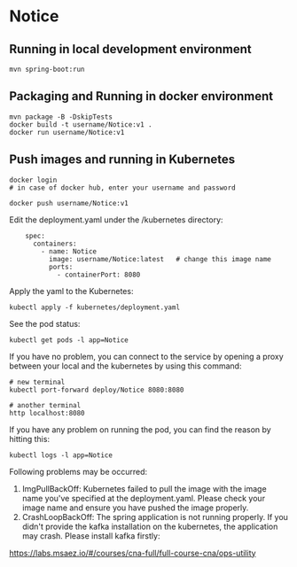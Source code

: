 # Notice

## Running in local development environment

```
mvn spring-boot:run
```

## Packaging and Running in docker environment

```
mvn package -B -DskipTests
docker build -t username/Notice:v1 .
docker run username/Notice:v1
```

## Push images and running in Kubernetes

```
docker login 
# in case of docker hub, enter your username and password

docker push username/Notice:v1
```

Edit the deployment.yaml under the /kubernetes directory:
```
    spec:
      containers:
        - name: Notice
          image: username/Notice:latest   # change this image name
          ports:
            - containerPort: 8080

```

Apply the yaml to the Kubernetes:
```
kubectl apply -f kubernetes/deployment.yaml
```

See the pod status:
```
kubectl get pods -l app=Notice
```

If you have no problem, you can connect to the service by opening a proxy between your local and the kubernetes by using this command:
```
# new terminal
kubectl port-forward deploy/Notice 8080:8080

# another terminal
http localhost:8080
```

If you have any problem on running the pod, you can find the reason by hitting this:
```
kubectl logs -l app=Notice
```

Following problems may be occurred:

1. ImgPullBackOff:  Kubernetes failed to pull the image with the image name you've specified at the deployment.yaml. Please check your image name and ensure you have pushed the image properly.
1. CrashLoopBackOff: The spring application is not running properly. If you didn't provide the kafka installation on the kubernetes, the application may crash. Please install kafka firstly:

https://labs.msaez.io/#/courses/cna-full/full-course-cna/ops-utility

